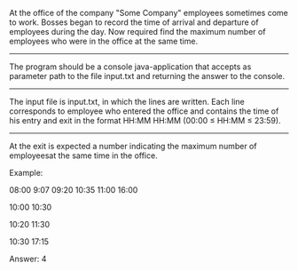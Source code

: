 At the office of the company "Some Company" employees sometimes come to work. Bosses
began to record the time of arrival and departure of employees during the day. Now 
required find the maximum number of employees who were in the office at the same time.
***
The program should be a console java-application that accepts as parameter path to 
the file input.txt and returning the answer to the console.
***
The input file is input.txt, in which the lines are written. Each line corresponds to
employee who entered the office and contains the time of his entry and exit in the 
format HH:MM HH:MM (00:00 ≤ HH:MM ≤ 23:59).
***
At the exit is expected a number indicating the maximum number of employeesat the same 
time in the office.

Example:

08:00 9:07
09:20 10:35
11:00 16:00

10:00 10:30

10:20 11:30

10:30 17:15

Answer: 4
